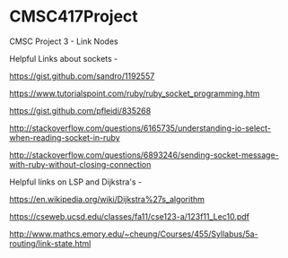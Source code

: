# CMSC417Project
CMSC Project 3 - Link Nodes

Helpful Links about sockets - 

https://gist.github.com/sandro/1192557

https://www.tutorialspoint.com/ruby/ruby_socket_programming.htm

https://gist.github.com/pfleidi/835268

http://stackoverflow.com/questions/6165735/understanding-io-select-when-reading-socket-in-ruby

http://stackoverflow.com/questions/6893246/sending-socket-message-with-ruby-without-closing-connection


Helpful links on LSP and Dijkstra's -

https://en.wikipedia.org/wiki/Dijkstra%27s_algorithm

https://cseweb.ucsd.edu/classes/fa11/cse123-a/123f11_Lec10.pdf

http://www.mathcs.emory.edu/~cheung/Courses/455/Syllabus/5a-routing/link-state.html
